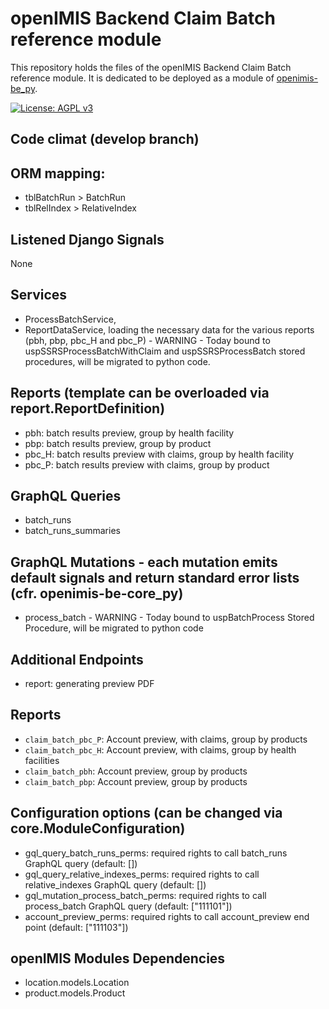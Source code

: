 # openIMIS Backend Claim Batch reference module
This repository holds the files of the openIMIS Backend Claim Batch reference module.
It is dedicated to be deployed as a module of [openimis-be_py](https://github.com/openimis/openimis-be_py).

[![License: AGPL v3](https://img.shields.io/badge/License-AGPL%20v3-blue.svg)](https://www.gnu.org/licenses/agpl-3.0)

## Code climat (develop branch)

## ORM mapping:
* tblBatchRun > BatchRun
* tblRelIndex > RelativeIndex

## Listened Django Signals
None

## Services
* ProcessBatchService,
* ReportDataService, loading the necessary data for the various reports (pbh, pbp, pbc_H and pbc_P) - WARNING - Today bound to uspSSRSProcessBatchWithClaim and uspSSRSProcessBatch stored procedures, will be migrated to python code.

## Reports (template can be overloaded via report.ReportDefinition)
* pbh: batch results preview, group by health facility
* pbp: batch results preview, group by  product
* pbc_H: batch results preview with claims, group by health facility
* pbc_P: batch results preview with claims, group by product

## GraphQL Queries
* batch_runs
* batch_runs_summaries

## GraphQL Mutations - each mutation emits default signals and return standard error lists (cfr. openimis-be-core_py)
* process_batch - WARNING - Today bound to uspBatchProcess Stored Procedure, will be migrated to python code

## Additional Endpoints
* report: generating preview PDF

## Reports
* `claim_batch_pbc_P`: Account preview, with claims, group by products
* `claim_batch_pbc_H`: Account preview, with claims, group by health facilities
* `claim_batch_pbh`: Account preview, group by products
* `claim_batch_pbp`: Account preview, group by products

## Configuration options (can be changed via core.ModuleConfiguration)
* gql_query_batch_runs_perms: required rights to call batch_runs GraphQL query (default: [])
* gql_query_relative_indexes_perms: required rights to call relative_indexes GraphQL query (default: [])
* gql_mutation_process_batch_perms: required rights to call process_batch GraphQL query (default: ["111101"])
* account_preview_perms: required rights to call account_preview end point (default: ["111103"])

## openIMIS Modules Dependencies
* location.models.Location
* product.models.Product
